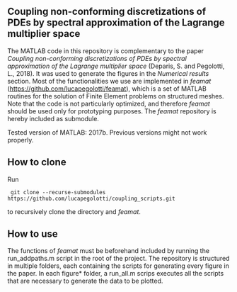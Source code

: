 Coupling non-conforming discretizations of PDEs by spectral approximation of the Lagrange multiplier space
-------------------------
The MATLAB code in this repository is complementary to the paper *Coupling non-conforming discretizations of PDEs by spectral approximation of the Lagrange multiplier space* (Deparis, S. and Pegolotti, L., 2018). It was used to generate the figures in the *Numerical results* section. Most of the functionalities we use are implemented in *feamat* (https://github.com/lucapegolotti/feamat), which is a set of MATLAB routines for the solution of Finite Element problems on structured meshes. Note that the code is not particularly optimized, and therefore *feamat* should be used only for prototyping purposes. The *feamat* repository is hereby included as submodule.

Tested version of MATLAB: 2017b. Previous versions might not work properly.

How to clone
-------------------------
Run
```
 git clone --recurse-submodules https://github.com/lucapegolotti/coupling_scripts.git
```
to recursively clone the directory and *feamat*.

How to use
-------------------------
The functions of *feamat* must be beforehand included by running the run_addpaths.m script in the root of the project. The repository is structured in multiple folders, each containing the scripts for generating every figure in the paper. In each figure* folder, a run_all.m scrips executes all the scripts that are necessary to generate the data to be plotted.
